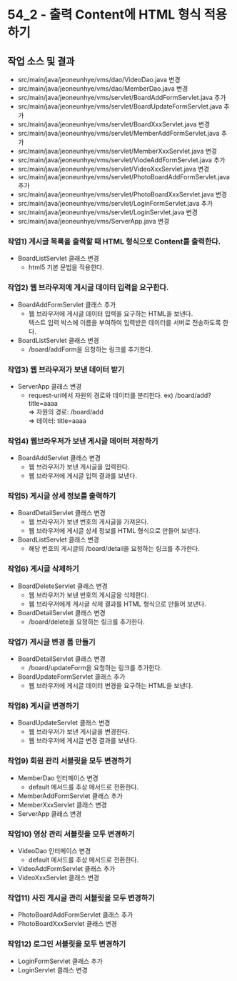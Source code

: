 # 54_2 - 출력 Content에 HTML 형식 적용하기

## 작업 소스 및 결과

- src/main/java/jeoneunhye/vms/dao/VideoDao.java 변경
- src/main/java/jeoneunhye/vms/dao/MemberDao.java 변경
- src/main/java/jeoneunhye/vms/servlet/BoardAddFormServlet.java 추가
- src/main/java/jeoneunhye/vms/servlet/BoardUpdateFormServlet.java 추가
- src/main/java/jeoneunhye/vms/servlet/BoardXxxServlet.java 변경
- src/main/java/jeoneunhye/vms/servlet/MemberAddFormServlet.java 추가
- src/main/java/jeoneunhye/vms/servlet/MemberXxxServlet.java 변경
- src/main/java/jeoneunhye/vms/servlet/ViodeAddFormServlet.java 추가
- src/main/java/jeoneunhye/vms/servlet/VideoXxxServlet.java 변경
- src/main/java/jeoneunhye/vms/servlet/PhotoBoardAddFormServlet.java 추가
- src/main/java/jeoneunhye/vms/servlet/PhotoBoardXxxServlet.java 변경
- src/main/java/jeoneunhye/vms/servlet/LoginFormServlet.java 추가
- src/main/java/jeoneunhye/vms/servlet/LoginServlet.java 변경
- src/main/java/jeoneunhye/vms/ServerApp.java 변경

### 작업1) 게시글 목록을 출력할 때 HTML 형식으로 Content를 출력한다.

- BoardListServlet 클래스 변경
    - html5 기본 문법을 적용한다.

### 작업2) 웹 브라우저에 게시글 데이터 입력을 요구한다.

- BoardAddFormServlet 클래스 추가
    - 웹 브라우저에 게시글 데이터 입력을 요구하는 HTML을 보낸다.  
    텍스트 입력 박스에 이름을 부여하여 입력받은 데이터를 서버로 전송하도록 한다.
- BoardListServlet 클래스 변경
    - /board/addForm을 요청하는 링크를 추가한다.

### 작업3) 웹 브라우저가 보낸 데이터 받기

- ServerApp 클래스 변경
    - request-uri에서 자원의 경로와 데이터를 분리한다.
    ex) /board/add?title=aaaa  
    => 자원의 경로: /board/add  
    => 데이터: title=aaaa

### 작업4) 웹브라우저가 보낸 게시글 데이터 저장하기

- BoardAddServlet 클래스 변경
    - 웹 브라우저가 보낸 게시글을 입력한다.
    - 웹 브라우저에 게시글 입력 결과를 보낸다.

### 작업5) 게시글 상세 정보를 출력하기

- BoardDetailServlet 클래스 변경
    - 웹 브라우저가 보낸 번호의 게시글을 가져온다.
    - 웹 브라우저에 게시글 상세 정보를 HTML 형식으로 만들어 보낸다.
- BoardListServlet 클래스 변경
    - 해당 번호의 게시글의 /board/detail을 요청하는 링크를 추가한다.

### 작업6) 게시글 삭제하기

- BoardDeleteServlet 클래스 변경
    - 웹 브라우저가 보낸 번호의 게시글을 삭제한다.
    - 웹 브라우저에게 게시글 삭제 결과를 HTML 형식으로 만들어 보낸다.
- BoardDetailServlet 클래스 변경
    - /board/delete을 요청하는 링크를 추가한다.

### 작업7) 게시글 변경 폼 만들기

- BoardDetailServlet 클래스 변경
    - /board/updateForm을 요청하는 링크를 추가한다.
- BoardUpdateFormServlet 클래스 추가
    - 웹 브라우저에 게시글 데이터 변경을 요구하는 HTML을 보낸다.

### 작업8) 게시글 변경하기

- BoardUpdateServlet 클래스 변경
    - 웹 브라우저가 보낸 게시글을 변경한다.
    - 웹 브라우저에 게시글 변경 결과를 보낸다.

### 작업9) 회원 관리 서블릿을 모두 변경하기

- MemberDao 인터페이스 변경
    - default 메서드를 추상 메서드로 전환한다.
- MemberAddFormServlet 클래스 추가
- MemberXxxServlet 클래스 변경
- ServerApp 클래스 변경

### 작업10) 영상 관리 서블릿을 모두 변경하기

- VideoDao 인터페이스 변경
    - default 메서드를 추상 메서드로 전환한다.
- VideoAddFormServlet 클래스 추가
- VideoXxxServlet 클래스 변경

### 작업11) 사진 게시글 관리 서블릿을 모두 변경하기

- PhotoBoardAddFormServlet 클래스 추가
- PhotoBoardXxxServlet 클래스 변경

### 작업12) 로그인 서블릿을 모두 변경하기

- LoginFormServlet 클래스 추가
- LoginServlet 클래스 변경